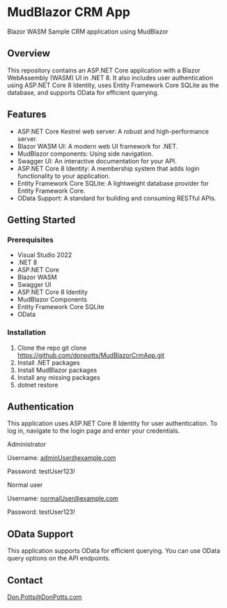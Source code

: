 # MudBlazor CRM App
Blazor WASM Sample CRM application using MudBlazor

## Overview

This repository contains an ASP.NET Core application with a Blazor WebAssembly (WASM) UI in .NET 8. It also includes user authentication using ASP.NET Core 8 Identity, uses Entity Framework Core SQLite as the database, and supports OData for efficient querying.

## Features

- ASP.NET Core Kestrel web server: A robust and high-performance server.
- Blazor WASM UI: A modern web UI framework for .NET.
- MudBlazor components: Using side navigation.
- Swagger UI: An interactive documentation for your API.
- ASP.NET Core 8 Identity: A membership system that adds login functionality to your application.
- Entity Framework Core SQLite: A lightweight database provider for Entity Framework Core.
- OData Support: A standard for building and consuming RESTful APIs.

## Getting Started

### Prerequisites

- Visual Studio 2022
- .NET 8
- ASP.NET Core
- Blazor WASM
- Swagger UI
- ASP.NET Core 8 Identity
- MudBlazor Components
- Entity Framework Core SQLite
- OData

### Installation

1. Clone the repo
  git clone https://github.com/donpotts/MudBlazorCrmApp.git
2. Install .NET packages
3. Install MudBlazor packages
4. Install any missing packages
5. dotnet restore
   
## Authentication

This application uses ASP.NET Core 8 Identity for user authentication. To log in, navigate to the login page and enter your credentials.

Administrator

Username:  adminUser@example.com

Password:  testUser123!

Normal user

Username:  normalUser@example.com

Password:  testUser123!

## OData Support

This application supports OData for efficient querying. You can use OData query options on the API endpoints.

## Contact

Don.Potts@DonPotts.com

